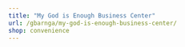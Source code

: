 ```yaml
---
title: "My God is Enough Business Center"
url: /gbarnga/my-god-is-enough-business-center/
shop: convenience
---
```

